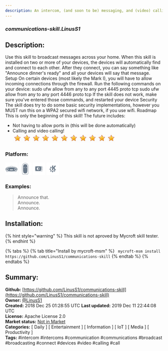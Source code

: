 ```yaml
---
description: An intercom, (and soon to be) messaging, and (video) calling skill for Mycroft!
---
```


### _communications-skill.LinusS1_  
## Description:  
Use this skill to broadcast messages across your home.
When this skill is installed on two or more of your devices, the devices will automatically find and connect to each other.
After they connect, you can say something like "Announce dinner's ready" and all your devices will say that message.
Setup
On certain devices (most likely the Mark I), you will have to allow incoming connections through the firewall. Run the following commands on your device:
sudo ufw allow from any to any port 4445 proto tcp
sudo ufw allow from any to any port 4446 proto tcp
If the skill does not work, make sure you've entered those commands, and restarted your device
Security
The skill does try to do some basic security implementations, however you MUST run this on a WPA2 secured wifi network, if you use wifi.
Roadmap
This is only the beginning of this skill!
The future includes:
- Not having to allow ports in (this will be done automatically)
- Calling and video calling!  
![](../.gitbook/assets/star.png)![](../.gitbook/assets/star.png)![](../.gitbook/assets/star.png)![](../.gitbook/assets/star.png)![](../.gitbook/assets/star.png)![](../.gitbook/assets/star.png)![](../.gitbook/assets/star.png)![](../.gitbook/assets/star.png)![](../.gitbook/assets/star.png)![](../.gitbook/assets/star.png)![](../.gitbook/assets/star.png)  
### Platform:  
 ![Mark I](../.gitbook/assets/mark-1-icon.png)  ![Mark II](../.gitbook/assets/mark-2-icon.png)  ![Picroft](../.gitbook/assets/picroft-icon.png)  ![plasmoid](../.gitbook/assets/kde.png)   
### Examples:  
> Announce that.  
> Announce.  
> Announce.  
  
## Installation:  
{% hint style="warning" %}
This skill is not aproved by Mycroft skill tester.
{% endhint %}
    
{% tabs %}
{% tab title="Install by mycroft-msm" %}
``` mycroft-msm install https://github.com/LinusS1/communications-skill```
{% endtab %}
  {% endtabs %}
    
## Summary:  
**Github:** [https://github.com/LinusS1/communications-skill](https://github.com/LinusS1/communications-skill)  
**Owner:** [@LinusS1](https://github.com/LinusS1)  
**Created:** 2018 Dec 25 01:28:55 UTC  **Last updated:** 2019 Dec 11 22:44:08 UTC  
**License:** Apache License 2.0  
**Market status:** [Not in Market](https://market.mycroft.ai/skill/)  
**Categories:** [ Daily ] [ Entertainment ] [ Information ] [ IoT ] [ Media ] [ Productivity ]   
**Tags:** \#intercom \#intercoms \#communication \#communications \#broadcast \#broadcasting \#connect \#devices \#video \#calling \#call   
